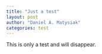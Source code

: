 ```yaml
---
title: "Just a test"
layout: post
author: "Daniel A. Matysiak"
categories: test
---
```


This is only a test and will disappear.
